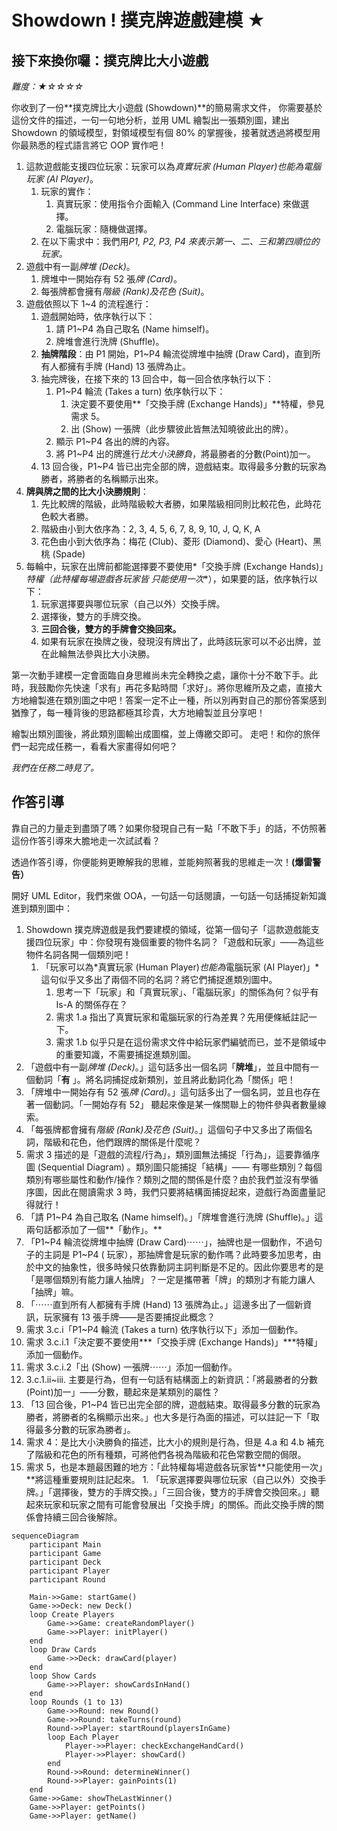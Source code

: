 # **Showdown ! 撲克牌遊戲建模 ★**

## **接下來換你囉：撲克牌比大小遊戲**

*難度：★☆☆☆☆*

你收到了一份**撲克牌比大小遊戲 (Showdown)**的簡易需求文件， 你需要基於這份文件的描述，一句一句地分析，並用
UML 繪製出一張類別圖，建出 Showdown 的領域模型，對領域模型有個 80% 的掌握後，接著就透過將模型用你最熟悉的程式語言將它
OOP 實作吧！

1. 這款遊戲能支援四位玩家：玩家可以為*真實玩家 (Human Player)*也能為*電腦玩家 (AI Player)*。
    1. 玩家的實作：
        1. 真實玩家：使用指令介面輸入 (Command Line Interface) 來做選擇。
        2. 電腦玩家：隨機做選擇。
    2. 在以下需求中：我們用*P1, P2, P3, P4 來表示第一、二、三和第四順位的玩家。*
2. 遊戲中有一副*牌堆 (Deck)*。
    1. 牌堆中一開始存有 52 張*牌 (Card)*。
    2. 每張牌都會擁有*階級 (Rank)*及*花色 (Suit)*。
3. 遊戲依照以下 1~4 的流程進行：
    1. 遊戲開始時，依序執行以下：
        1. 請 P1~P4 為自己取名 (Name himself)。
        2. 牌堆會進行洗牌 (Shuffle)。
    2. **抽牌階段**：由 P1 開始，P1~P4 輪流從牌堆中抽牌 (Draw Card)，直到所有人都擁有手牌 (Hand) 13
       張牌為止。
    3. 抽完牌後，在接下來的 13 回合中，每一回合依序執行以下：
        1. P1~P4 輪流 (Takes a turn) 依序執行以下：
            1. 決定要不要使用**「交換手牌 (Exchange Hands)」**特權，參見需求 5。
            2. 出 (Show) 一張牌（此步驟彼此皆無法知曉彼此出的牌）。
        2. 顯示 P1~P4 各出的牌的內容。
        3. 將 P1~P4 出的牌進行*比大小決勝負*，將最勝者的分數(Point)加一。
    4. 13 回合後，P1~P4 皆已出完全部的牌，遊戲結束。取得最多分數的玩家為勝者，將勝者的名稱顯示出來。
4. **牌與牌之間的比大小決勝規則**：
    1. 先比較牌的階級，此時階級較大者勝，如果階級相同則比較花色，此時花色較大者勝。
    2. 階級由小到大依序為：2, 3, 4, 5, 6, 7, 8, 9, 10, J, Q, K, A
    3. 花色由小到大依序為：梅花 (Club)、菱形 (Diamond)、愛心 (Heart)、黑桃 (Spade)
5. 每輪中，玩家在出牌前都能選擇要不要使用*「交換手牌 (Exchange Hands)」*特權（此特權每場遊戲各玩家皆*
   *只能使用一次**），如果要的話，依序執行以下：
    1. 玩家選擇要與哪位玩家（自己以外）交換手牌。
    2. 選擇後，雙方的手牌交換。
    3. **三回合後，雙方的手牌會交換回來。**
    4. 如果有玩家在換牌之後，發現沒有牌出了，此時該玩家可以不必出牌，並在此輪無法參與比大小決勝。

第一次動手建模一定會面臨自身思維尚未完全轉換之處，讓你十分不敢下手。此時，我鼓勵你先快速「求有」再花多點時間「求好」。將你思維所及之處，直接大方地繪製進在類別圖之中吧！答案一定不止一種，所以別再對自己的那份答案感到猶豫了，每一種背後的思路都極其珍貴，大方地繪製並且分享吧！

繪製出類別圖後，將此類別圖輸出成圖檔，並上傳繳交即可。 走吧！和你的旅伴們一起完成任務一，看看大家畫得如何吧？

*我們在任務二時見了。*

## **作答引導**

靠自己的力量走到盡頭了嗎？如果你發現自己有一點「不敢下手」的話，不仿照著這份作答引導來大膽地走一次試試看？

透過作答引導，你便能夠更瞭解我的思維，並能夠照著我的思維走一次！**(爆雷警告）**

開好 UML Editor，我們來做 OOA，一句話一句話閱讀，一句話一句話捕捉新知識進到類別圖中：

1. Showdown 撲克牌遊戲是我們要建模的領域，從第一個句子「這款遊戲能支援四位玩家」中：你發現有幾個重要的物件名詞？「遊戲和玩家」——為這些物件名詞各開一個類別吧！
    1. 「玩家可以為*真實玩家 (Human Player)*也能為*電腦玩家 (AI Player)」*這句似乎又多出了兩個不同的名詞？將它們捕捉進類別圖中。
        1. 思考一下「玩家」和「真實玩家」、「電腦玩家」的關係為何？似乎有 Is-A 的關係存在？
        2. 需求 1.a 指出了真實玩家和電腦玩家的行為差異？先用便條紙註記一下。
        3. 需求 1.b 似乎只是在這份需求文件中給玩家們編號而已，並不是領域中的重要知識，不需要捕捉進類別圖。
2. 「遊戲中有一副*牌堆 (Deck)*。」這句話多出一個名詞「**牌堆**」，並且中間有一個動詞「**有**
   」。將名詞捕捉成新類別，並且將此動詞化為「關係」吧！
3. 「牌堆中一開始存有 52 張*牌 (Card)*。」這句話多出了一個名詞，並且也存在著一個動詞。「一開始存有 52」
   聽起來像是某一條關聯上的物件參與者數量線索。
4. 「每張牌都會擁有*階級 (Rank)*及*花色 (Suit)*。」這個句子中又多出了兩個名詞，階級和花色，他們跟牌的關係是什麼呢？
5. 需求 3 描述的是「遊戲的流程/行為」，類別圖無法捕捉「行為」，這要靠循序圖 (Sequential Diagram)
   。類別圖只能捕捉「結構」—— 有哪些類別？每個類別有哪些屬性和動作/操作？類別之間的關係是什麼？由於我們並沒有學循序圖，因此在閱讀需求
   3 時，我們只要將結構面捕捉起來，遊戲行為面盡量記得就行！
6. 「請 P1~P4 為自己取名 (Name himself)。」「牌堆會進行洗牌 (Shuffle)。」這兩句話都添加了一個**「動作」。**
7. 「P1~P4 輪流從牌堆中抽牌 (Draw Card)⋯⋯」，抽牌也是一個動作，不過句子的主詞是 P1~P4 (
   玩家），那抽牌會是玩家的動作嗎？此時要多加思考，由於中文的抽象性，很多時候只依靠動詞主詞判斷是不足的。因此你要思考的是「是哪個類別有能力讓人抽牌」？一定是攜帶著「牌」的類別才有能力讓人「抽牌」嘛。
8. 「⋯⋯直到所有人都擁有手牌 (Hand) 13 張牌為止。」這邊多出了一個新資訊，玩家擁有 13 張手牌——是否要捕捉此概念？
9. 需求 3.c.i「P1~P4 輪流 (Takes a turn) 依序執行以下」添加一個動作。
10. 需求 3.c.i.1「決定要不要使用***「交換手牌 (Exchange Hands)」***特權」添加一個動作。
11. 需求 3.c.i.2「出 (Show) 一張牌⋯⋯」添加一個動作。
12. 3.c.1.ii~iii. 主要是行為，但有一句話有結構面上的新資訊：「將最勝者的分數(Point)加一」——分數，聽起來是某類別的屬性？
13. 「13 回合後，P1~P4 皆已出完全部的牌，遊戲結束。取得最多分數的玩家為勝者，將勝者的名稱顯示出來。」也大多是行為面的描述，可以註記一下「取得最多分數的玩家為勝者」。
14. 需求 4：是比大小決勝負的描述，比大小的規則是行為，但是 4.a 和 4.b
    補充了階級和花色的所有種類，可將他們各視為階級和花色常數空間的侷限。
15. 需求 5，也是本題最困難的地方：「此特權每場遊戲各玩家皆**只能使用一次」**將這種重要規則註記起來。
    1.
    「玩家選擇要與哪位玩家（自己以外）交換手牌。」「選擇後，雙方的手牌交換。」「三回合後，雙方的手牌會交換回來。」聽起來玩家和玩家之間有可能會發展出「交換手牌」的關係。而此交換手牌的關係會持續三回合後解除。

```mermaid
sequenceDiagram
    participant Main
    participant Game
    participant Deck
    participant Player
    participant Round

    Main->>Game: startGame()
    Game->>Deck: new Deck()
    loop Create Players
        Game->>Game: createRandomPlayer()
        Game->>Player: initPlayer()
    end
    loop Draw Cards
        Game->>Deck: drawCard(player)
    end
    loop Show Cards
        Game->>Player: showCardsInHand()
    end
    loop Rounds (1 to 13)
        Game->>Round: new Round()
        Game->>Round: takeTurns(round)
        Round->>Player: startRound(playersInGame)
        loop Each Player
            Player->>Player: checkExchangeHandCard()
            Player->>Player: showCard()
        end
        Round->>Round: determineWinner()
        Round->>Player: gainPoints(1)
    end
    Game->>Game: showTheLastWinner()
    Game->>Player: getPoints()
    Game->>Player: getName()
